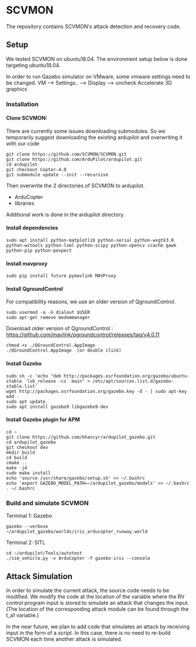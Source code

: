 # SCVMON
The repository contains SCVMON's attack detection and recovery code.

## Setup
We tested SCVMON on ubuntu18.04.
The environment setup below is done targeting ubuntu18.04.

In order to run Gazebo simulator on VMware, some vmware settings need to be changed.
VM --> Settings.. --> Display -->  uncheck Accelerate 3D graphics

### Installation 

#### Clone SCVMON:
There are currently some issues downloading submodules.
So we temporarily suggest downloading the existing ardupilot and overwriting it with our code

```
git clone https://github.com/SCVMON/SCVMON.git
git clone https://github.com/ArduPilot/ardupilot.git
cd ardupilot
git checkout Copter-4.0
git submodule update --init --recursive

```
Then overwrite the 2 directories of SCVMON to ardupilot.

- ArduCopter
- libraries

Additional work is done in the ardupilot directory.


#### Install dependencies
```
sudo apt install python-matplotlib python-serial python-wxgtk3.0 python-wxtools python-lxml python-scipy python-opencv ccache gawk python-pip python-pexpect
```

#### Install mavproxy
```
sudo pip install future pymavlink MAVProxy
```

#### Install QgroundControl
For compatibility reasons, we use an older version of QgroundControl.
```
sudo usermod -a -G dialout $USER
sudo apt-get remove modemmanager
```
Download older version of QgroundControl : https://github.com/mavlink/qgroundcontrol/releases/tag/v4.0.11

```
chmod +x ./QGroundControl.AppImage 
./QGroundControl.AppImage  (or double click)
```


#### Install Gazebo
```
sudo sh -c 'echo "deb http://packages.osrfoundation.org/gazebo/ubuntu-stable `lsb_release -cs` main" > /etc/apt/sources.list.d/gazebo-stable.list'
wget http://packages.osrfoundation.org/gazebo.key -O - | sudo apt-key add -
sudo apt update
sudo apt install gazebo9 libgazebo9-dev
```

#### Install Gazebo plugin for APM
```
cd ~
git clone https://github.com/khancyr/ardupilot_gazebo.git
cd ardupilot_gazebo
git checkout dev
mkdir build
cd build
cmake ..
make -j4
sudo make install
echo 'source /usr/share/gazebo/setup.sh' >> ~/.bashrc
echo 'export GAZEBO_MODEL_PATH=~/ardupilot_gazebo/models' >> ~/.bashrc
. ~/.bashrc
```

### Build and simulate SCVMON 

Terminal 1: Gazebo 
```
gazebo --verbose ~/ardupilot_gazebo/worlds/iris_arducopter_runway.world
```

Terminal 2: SITL
```
cd ~/ardupilot/Tools/autotest
./sim_vehicle.py -v ArduCopter -f gazebo-iris --console
```

## Attack Simulation

In order to simulate the current attack, the source code needs to be modified.
We modify the code at the location of the variable where the RV control program input is stored to simulate an attack that changes the input.
(The location of the corresponding attack module can be found through the t_a1 variable.)

In the near future, we plan to add code that simulates an attack by receiving input in the form of a script.
In this case, there is no need to re-build SCVMON each time another attack is simulated.


